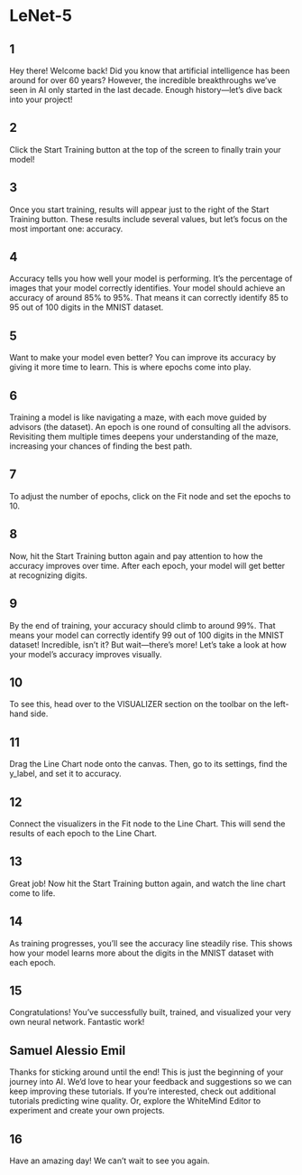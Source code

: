 # LeNet-5

## 1

Hey there! Welcome back! Did you know that artificial intelligence has been around for over 60 years? However, the
incredible breakthroughs we’ve seen in AI only started in the last decade. Enough history—let’s dive back into your project!

## 2

Click the Start Training button at the top of the screen to finally train your model!

## 3

Once you start training, results will appear just to the right of the Start Training button. These results include several
values, but let’s focus on the most important one: accuracy.

## 4

Accuracy tells you how well your model is performing. It’s the percentage of images that your model correctly identifies.
Your model should achieve an accuracy of around 85% to 95%. That means it can correctly identify 85 to 95 out of 100 digits in the MNIST dataset.

## 5

Want to make your model even better? You can improve its accuracy by giving it more time to learn. This is where epochs come into play.

## 6

Training a model is like navigating a maze, with each move guided by advisors (the dataset). An epoch is one round of consulting
all the advisors. Revisiting them multiple times deepens your understanding of the maze, increasing your chances of finding the best path.

## 7

To adjust the number of epochs, click on the Fit node and set the epochs to 10.

## 8

Now, hit the Start Training button again and pay attention to how the accuracy improves over time. After each epoch, your model will get better at recognizing digits.

## 9

By the end of training, your accuracy should climb to around 99%. That means your model can correctly identify 99 out of 100 digits in the MNIST dataset!
Incredible, isn’t it? But wait—there’s more! Let’s take a look at how your model’s accuracy improves visually.

## 10

To see this, head over to the VISUALIZER section on the toolbar on the left-hand side.

## 11

Drag the Line Chart node onto the canvas. Then, go to its settings, find the y_label, and set it to accuracy.

## 12

Connect the visualizers in the Fit node to the Line Chart. This will send the results of each epoch to the Line Chart.

## 13

Great job! Now hit the Start Training button again, and watch the line chart come to life.

## 14

As training progresses, you’ll see the accuracy line steadily rise. This shows how your model learns more about the digits in the MNIST dataset with each epoch.

## 15

Congratulations! You’ve successfully built, trained, and visualized your very own neural network. Fantastic work!

## Samuel Alessio Emil

Thanks for sticking around until the end! This is just the beginning of your journey into AI. We’d love to hear your feedback and suggestions so we can keep improving these tutorials.
If you’re interested, check out additional tutorials predicting wine quality. Or, explore the WhiteMind Editor to experiment and create your own projects.

## 16

Have an amazing day! We can’t wait to see you again.
